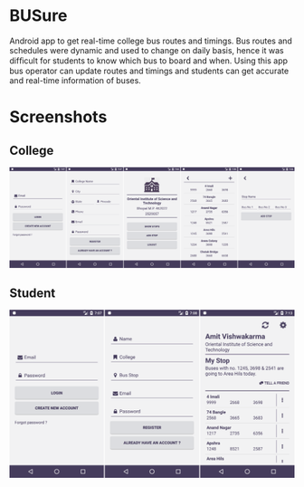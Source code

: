 # BUSure
Android app to get real-time college bus routes and timings. Bus routes and schedules were dynamic and used to change on daily basis, hence it was difﬁcult for students to know which bus to board and when. Using this app bus operator can update routes and timings and students can get accurate and real-time information of buses.
# Screenshots
## College
![Alt text](https://github.com/amitvishw/BUSure/blob/master/screenshots/college.png)
## Student
<img src="https://github.com/amitvishw/BUSure/blob/master/screenshots/student.png" width="525">
